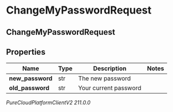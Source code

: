 # ChangeMyPasswordRequest

## ChangeMyPasswordRequest

## Properties

|Name | Type | Description | Notes|
|------------ | ------------- | ------------- | -------------|
| **new_password** | str | The new password | |
| **old_password** | str | Your current password | |



_PureCloudPlatformClientV2 211.0.0_
